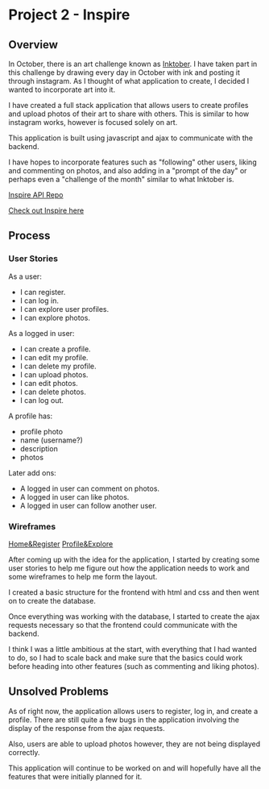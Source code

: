 # Project 2 - Inspire

## Overview

In October, there is an art challenge known as [Inktober](http://mrjakeparker.com/inktober). I have taken part in this challenge by drawing every day in October with ink and posting it through instagram. As I thought of what application to create, I decided I wanted to incorporate art into it.

I have created a full stack application that allows users to create profiles and upload photos of their art to share with others. This is similar to how instagram works, however is focused solely on art.

This application is built using javascript and ajax to communicate with the backend.

I have hopes to incorporate features such as "following" other users, liking and commenting on photos, and also adding in a "prompt of the day" or perhaps even a "challenge of the month" similar to what Inktober is.

[Inspire API Repo](https://github.com/kaylal12/Inspire_api)

[Check out Inspire here](http://kaylal12.github.io/Inspire_frontend/)

## Process

### User Stories

As a user:
* I can register.
* I can log in.
* I can explore user profiles.
* I can explore photos.

As a logged in user:
* I can create a profile.
* I can edit my profile.
* I can delete my profile.
* I can upload photos.
* I can edit photos.
* I can delete photos.
* I can log out.

A profile has:
* profile photo
* name (username?)
* description
* photos

Later add ons:
* A logged in user can comment on photos.
* A logged in user can like photos.
* A logged in user can follow another user.

### Wireframes

[Home&Register](img/wireframe1.JPG)
[Profile&Explore](img/wireframe2.JPG)

After coming up with the idea for the application, I started by creating some user stories to help me figure out how the application needs to work and some wireframes to help me form the layout.

I created a basic structure for the frontend with html and css and then went on to create the database.

Once everything was working with the database, I started to create the ajax requests necessary so that the frontend could communicate with the backend.

I think I was a little ambitious at the start, with everything that I had wanted to do, so I had to scale back and make sure that the basics could work before heading into other features (such as commenting and liking photos).

## Unsolved Problems

As of right now, the application allows users to register, log in, and create a profile. There are still quite a few bugs in the application involving the display of the response from the ajax requests.

Also, users are able to upload photos however, they are not being displayed correctly.

This application will continue to be worked on and will hopefully have all the features that were initially planned for it.












